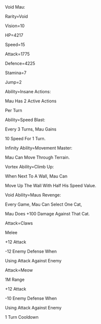 Void Mau:

Rarity=Void

Vision=10

HP=4217

Speed=15

Attack=1775

Defence=4225

Stamina=7

Jump=2

Ability=Insane Actions:

Mau Has 2 Active Actions

Per Turn

Ability=Speed Blast:

Every 3 Turns, Mau Gains

10 Speed For 1 Turn.

Infinity Ability=Movement Master:

Mau Can Move Through Terrain.

Vortex Ability=Climb Up:

When Next To A Wall, Mau Can

Move Up The Wall With Half His Speed Value.

Void Ability=Maus Revenge:

Every Game, Mau Can Select One Cat,

Mau Does +100 Damage Against That Cat.

Attack=Claws

Melee

+12 Attack

-12 Enemy Defense When

Using Attack Against Enemy

Attack=Meow

1M Range

+12 Attack

-10 Enemy Defense When

Using Attack Against Enemy

1 Turn Cooldown
